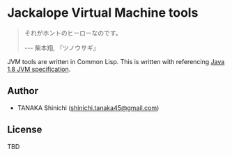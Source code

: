 # Jackalope Virtual Machine tools

> それがホントのヒーローなのです。
> 
> --- 柴本翔, 『ツノウサギ』

JVM tools are written in Common Lisp. This is written with referencing [Java 1.8 JVM specification](https://docs.oracle.com/javase/specs/jvms/se8/html/index.html).

## Author

- TANAKA Shinichi (shinichi.tanaka45@gmail.com)

## License

TBD
